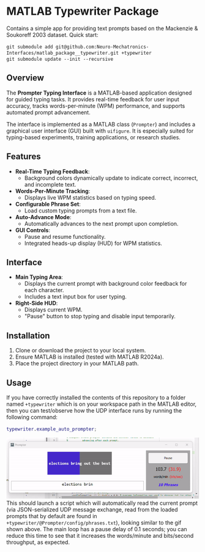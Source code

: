 # MATLAB Typewriter Package #
Contains a simple app for providing text prompts based on the Mackenzie & Soukoreff 2003 dataset. Quick start:  

```batch
git submodule add git@github.com:Neuro-Mechatronics-Interfaces/matlab_package__typewriter.git +typewriter
git submodule update --init --recursive
```

## Overview
The **Prompter Typing Interface** is a MATLAB-based application designed for guided typing tasks. It provides real-time feedback for user input accuracy, tracks words-per-minute (WPM) performance, and supports automated prompt advancement.

The interface is implemented as a MATLAB class (`Prompter`) and includes a graphical user interface (GUI) built with `uifigure`. It is especially suited for typing-based experiments, training applications, or research studies.

## Features
- **Real-Time Typing Feedback**: 
  - Background colors dynamically update to indicate correct, incorrect, and incomplete text.
- **Words-Per-Minute Tracking**: 
  - Displays live WPM statistics based on typing speed.
- **Configurable Phrase Set**: 
  - Load custom typing prompts from a text file.
- **Auto-Advance Mode**: 
  - Automatically advances to the next prompt upon completion.
- **GUI Controls**:
  - Pause and resume functionality.
  - Integrated heads-up display (HUD) for WPM statistics.

## Interface
- **Main Typing Area**:
  - Displays the current prompt with background color feedback for each character.
  - Includes a text input box for user typing.
- **Right-Side HUD**:
  - Displays current WPM.
  - "Pause" button to stop typing and disable input temporarily.

## Installation
1. Clone or download the project to your local system.
2. Ensure MATLAB is installed (tested with MATLAB R2024a).
3. Place the project directory in your MATLAB path.

## Usage
If you have correctly installed the contents of this repository to a folder named `+typewriter` which is on your workspace path in the MATLAB editor, then you can test/observe how the UDP interface runs by running the following command:  
```matlab
typewriter.example_auto_prompter;
```  
![If typewriter.example_auto_prompter ran correctly, it should look like this](demo.gif)
This should launch a script which will automatically read the current prompt (via JSON-serialized UDP message exchange, read from the loaded prompts that by default are found in `+typewriter/@Prompter/config/phrases.txt`), looking similar to the gif shown above. The main loop has a pause delay of 0.1 seconds; you can reduce this time to see that it increases the words/minute and bits/second throughput, as expected.  
